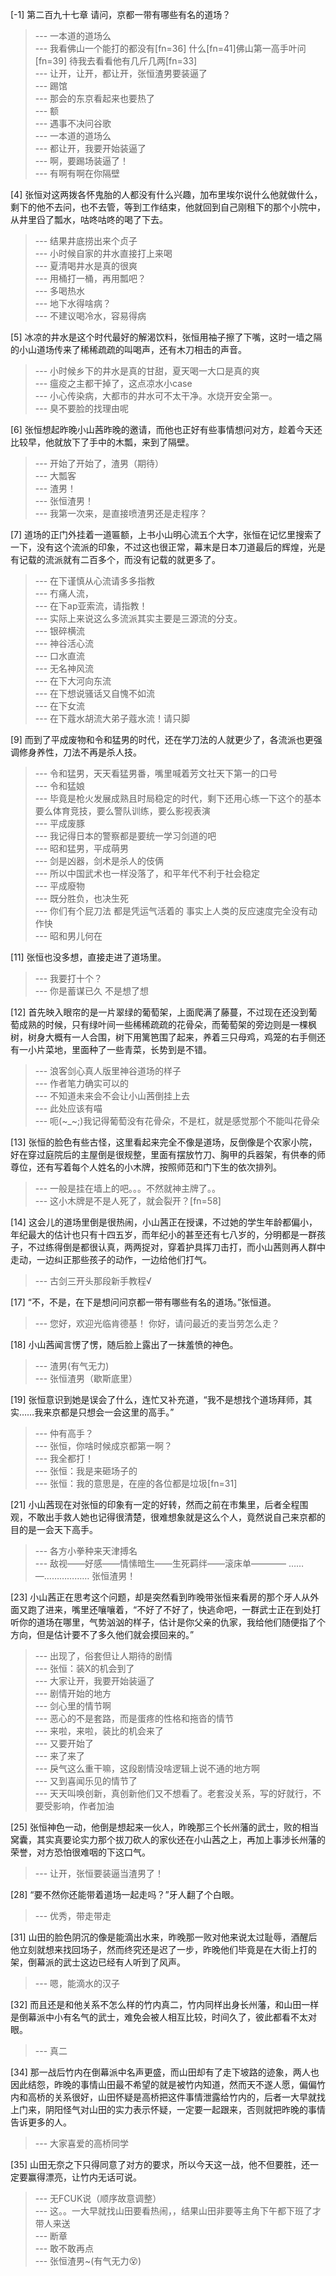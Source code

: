 
[-1] 第二百九十七章 请问，京都一带有哪些有名的道场？
>--- 一本道的道场么<br>
>--- 我看佛山一个能打的都没有[fn=36]
什么[fn=41]佛山第一高手叶问[fn=39]
待我去看看他有几斤几两[fn=33]<br>
>--- 让开，让开，都让开，张恒渣男要装逼了<br>
>--- 踢馆<br>
>--- 那会的东京看起来也要热了<br>
>--- 额<br>
>--- 遇事不决问谷歌<br>
>--- 一本道的道场么<br>
>--- 都让开，我要开始装逼了<br>
>--- 啊，要踢场装逼了！<br>
>--- 有啊有啊在你隔壁<br>

[4] 张恒对这两拨各怀鬼胎的人都没有什么兴趣，加布里埃尔说什么他就做什么，剩下的他不去问，也不去管，等到工作结束，他就回到自己刚租下的那个小院中，从井里舀了瓢水，咕咚咕咚的喝了下去。
>--- 结果井底捞出来个贞子<br>
>--- 小时候自家的井水直接打上来喝<br>
>--- 夏清喝井水是真的很爽<br>
>--- 用桶打一桶，再用瓢吧？<br>
>--- 多喝热水<br>
>--- 地下水得啥病？<br>
>--- 不建议喝冷水，容易得病<br>

[5] 冰凉的井水是这个时代最好的解渴饮料，张恒用袖子擦了下嘴，这时一墙之隔的小山道场传来了稀稀疏疏的叫喝声，还有木刀相击的声音。
>--- 小时候乡下的井水是真的甘甜，夏天喝一大口是真的爽<br>
>--- 瘟疫之主都干掉了，这点凉水小case<br>
>--- 小心传染病，大都市的井水可不太干净。水烧开安全第一。<br>
>--- 臭不要脸的找理由呢<br>

[6] 张恒想起昨晚小山茜昨晚的邀请，而他也正好有些事情想问对方，趁着今天还比较早，他就放下了手中的木瓢，来到了隔壁。
>--- 开始了开始了，渣男（期待）<br>
>--- 大瓢客<br>
>--- 渣男！<br>
>--- 张恒渣男！<br>
>--- 我第一次来，是直接喷渣男还是走程序？<br>

[7] 道场的正门外挂着一道匾额，上书小山明心流五个大字，张恒在记忆里搜索了一下，没有这个流派的印象，不过这也很正常，幕末是日本刀道最后的辉煌，光是有记载的流派就有二百多个，而没有记载的就更多了。
>--- 在下谨慎从心流请多多指教<br>
>--- 冇痛人流，<br>
>--- 在下ap亚索流，请指教！<br>
>--- 实际上来说这么多流派其实主要是三源流的分支。<br>
>--- 银碎横流<br>
>--- 神谷活心流<br>
>--- 口水直流<br>
>--- 无名神风流<br>
>--- 在下大河向东流<br>
>--- 在下想说骚话又自愧不如流<br>
>--- 在下女流<br>
>--- 在下蔻水胡流大弟子蔻水流！请只脚<br>

[9] 而到了平成废物和令和猛男的时代，还在学刀法的人就更少了，各流派也更强调修身养性，刀法不再是杀人技。
>--- 令和猛男，天天看猛男番，嘴里喊着芳文社天下第一的口号<br>
>--- 令和猛娘<br>
>--- 毕竟是枪火发展成熟且时局稳定的时代，剩下还用心练一下这个的基本要么体育竞技，要么警队训练，要么影视表演<br>
>--- 平成废豚<br>
>--- 我记得日本的警察都是要统一学习剑道的吧<br>
>--- 昭和猛男，平成萌男<br>
>--- 剑是凶器，剑术是杀人的伎俩<br>
>--- 所以中国武术也一样没落了，和平年代不利于社会稳定<br>
>--- 平成廢物<br>
>--- 既分胜负，也决生死<br>
>--- 你们有个屁刀法 都是凭运气活着的 事实上人类的反应速度完全没有动作快<br>
>--- 昭和男儿何在<br>

[11] 张恒也没多想，直接走进了道场里。
>--- 我要打十个？<br>
>--- 你是蓄谋已久 不是想了想<br>

[12] 首先映入眼帘的是一片翠绿的葡萄架，上面爬满了藤蔓，不过现在还没到葡萄成熟的时候，只有绿叶间一些稀稀疏疏的花骨朵，而葡萄架的旁边则是一棵枫树，树身大概有一人合围，树下用篱笆围了起来，养着三只母鸡，鸡笼的右手侧还有一小片菜地，里面种了一些青菜，长势到是不错。
>--- 浪客剑心真人版里神谷道场的样子<br>
>--- 作者笔力确实可以的<br>
>--- 不知道未来会不会让小山茜倒挂上去<br>
>--- 此处应该有喵<br>
>--- 呃(~_~;)我记得葡萄没有花骨朵，不是杠，就是感觉那个不能叫花骨朵<br>

[13] 张恒的脸色有些古怪，这里看起来完全不像是道场，反倒像是个农家小院，好在穿过庭院后的主屋倒是很规整，里面有摆放竹刀、胸甲的兵器架，有供奉的师尊位，还有写着每个人姓名的小木牌，按照师范和门下生的依次排列。
>--- 一般是挂在墙上的吧。。。不然就神主牌了。。<br>
>--- 这小木牌是不是人死了，就会裂开？[fn=58]<br>

[14] 这会儿的道场里倒是很热闹，小山茜正在授课，不过她的学生年龄都偏小，年纪最大的估计也只有十四五岁，而年纪小的甚至还有七八岁的，分明都是一群孩子，不过练得倒是都很认真，两两捉对，穿着护具挥刀击打，而小山茜则再人群中走动，一边纠正那些孩子的动作，一边给他们打气。
>--- 古剑三开头那段新手教程√<br>

[17] “不，不是，在下是想问问京都一带有哪些有名的道场。”张恒道。
>--- 您好，欢迎光临肯德基！
你好，请问最近的麦当劳怎么走？<br>

[18] 小山茜闻言愣了愣，随后脸上露出了一抹羞愤的神色。
>--- 渣男(有气无力)<br>
>--- 张恒渣男（歇斯底里）<br>

[19] 张恒意识到她是误会了什么，连忙又补充道，“我不是想找个道场拜师，其实……我来京都是只想会一会这里的高手。”
>--- 仲有高手？<br>
>--- 张恒，你啥时候成京都第一啊？<br>
>--- 我全都打！<br>
>--- 张恒：我是来砸场子的<br>
>--- 张恒：我的意思是，在座的各位都是垃圾[fn=31]<br>

[21] 小山茜现在对张恒的印象有一定的好转，然而之前在市集里，后者全程围观，不敢出手救人她也记得很清楚，很难想象就是这么个人，竟然说自己来京都的目的是一会天下高手。
>--- 各方小拳种来天津搏名<br>
>--- 敌视——好感——情愫暗生——生死羁绊——滚床单————
……—………………
张恒渣男！<br>

[23] 小山茜正在思考这个问题，却是突然看到昨晚带张恒来看房的那个牙人从外面又跑了进来，嘴里还嚷嚷着，“不好了不好了，快逃命吧，一群武士正在到处打听你的道场在哪里，气势汹汹的样子，估计是你父亲的仇家，我给他们随便指了个方向，但是估计要不了多久他们就会摸回来的。”
>--- 出现了，俗套但让人期待的剧情<br>
>--- 张恒：装X的机会到了<br>
>--- 大家让开，我要开始装逼了<br>
>--- 剧情开始的地方<br>
>--- 剑心里的情节啊<br>
>--- 恶心的不是套路，而是蛋疼的性格和拖沓的情节<br>
>--- 来啦，来啦，装比的机会来了<br>
>--- 又要开始了<br>
>--- 来了来了<br>
>--- 戾气这么重干嘛，这段剧情没啥逻辑上说不通的地方啊<br>
>--- 又到喜闻乐见的情节了<br>
>--- 天天叫唤创新，真创新他们又不想看了。老套没关系，写的好就行，不要受影响，作者加油<br>

[25] 张恒神色一动，他倒是想起来一伙人，昨晚那三个长州藩的武士，败的相当窝囊，其实真要论实力那个拔刀砍人的家伙还在小山茜之上，再加上事涉长州藩的荣誉，对方恐怕很难咽的下这口气。
>--- 让开，张恒要装逼当渣男了！<br>

[28] “要不然你还能带着道场一起走吗？”牙人翻了个白眼。
>--- 优秀，带走带走<br>

[31] 山田的脸色阴沉的像是能滴出水来，昨晚那一败对他来说太过耻辱，酒醒后他立刻就想来找回场子，然而终究还是迟了一步，昨晚他们毕竟是在大街上打的架，倒幕派的武士这边已经有人听到了风声。
>--- 嗯，能滴水的汉子<br>

[32] 而且还是和他关系不怎么样的竹内真二，竹内同样出身长州藩，和山田一样是倒幕派中小有名气的武士，难免会被人相互比较，时间久了，彼此都看不太对眼。
>--- 真二<br>

[34] 那一战后竹内在倒幕派中名声更盛，而山田却有了走下坡路的迹象，两人也因此结怨，昨晚的事情山田最不希望的就是被竹内知道，然而天不遂人愿，偏偏竹内和高桥的关系很好，山田怀疑是高桥把这件事情泄露给竹内的，后者一大早就找上门来，阴阳怪气对山田的实力表示怀疑，一定要一起跟来，否则就把昨晚的事情告诉更多的人。
>--- 大家喜爱的高桥同学<br>

[35] 山田无奈之下只得同意了对方的要求，所以今天这一战，他不但要胜，还一定要赢得漂亮，让竹内无话可说。
>--- 无FCUK说（顺序故意调整）<br>
>--- 这。。一大早就找山田要看热闹，，结果山田非要等主角下午都下班了才带人来送<br>
>--- 断章<br>
>--- 敢不敢再点<br>
>--- 张恒渣男~(有气无力😵)<br>
